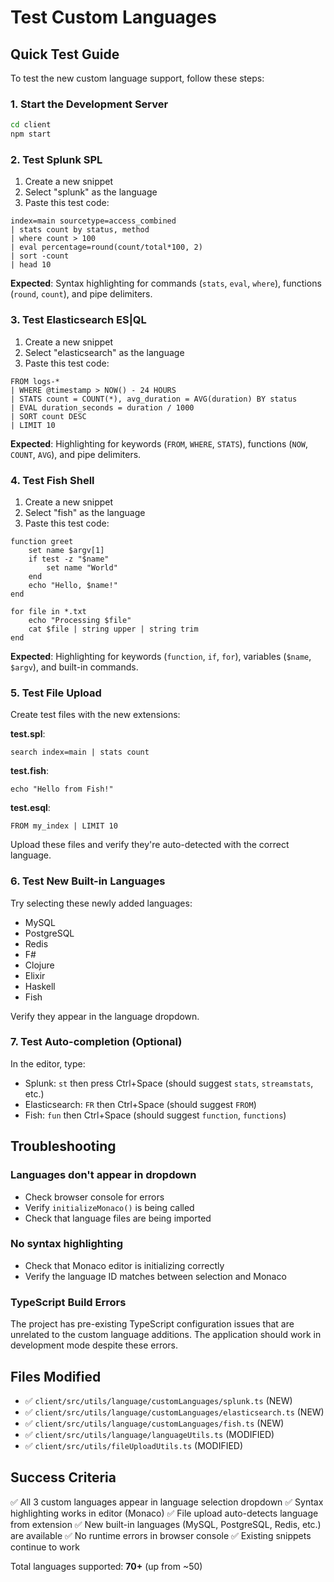 # Test Custom Languages

## Quick Test Guide

To test the new custom language support, follow these steps:

### 1. Start the Development Server

```bash
cd client
npm start
```

### 2. Test Splunk SPL

1. Create a new snippet
2. Select "splunk" as the language
3. Paste this test code:

```spl
index=main sourcetype=access_combined
| stats count by status, method
| where count > 100
| eval percentage=round(count/total*100, 2)
| sort -count
| head 10
```

**Expected**: Syntax highlighting for commands (`stats`, `eval`, `where`), functions (`round`, `count`), and pipe delimiters.

### 3. Test Elasticsearch ES|QL

1. Create a new snippet
2. Select "elasticsearch" as the language
3. Paste this test code:

```esql
FROM logs-*
| WHERE @timestamp > NOW() - 24 HOURS
| STATS count = COUNT(*), avg_duration = AVG(duration) BY status
| EVAL duration_seconds = duration / 1000
| SORT count DESC
| LIMIT 10
```

**Expected**: Highlighting for keywords (`FROM`, `WHERE`, `STATS`), functions (`NOW`, `COUNT`, `AVG`), and pipe delimiters.

### 4. Test Fish Shell

1. Create a new snippet
2. Select "fish" as the language
3. Paste this test code:

```fish
function greet
    set name $argv[1]
    if test -z "$name"
        set name "World"
    end
    echo "Hello, $name!"
end

for file in *.txt
    echo "Processing $file"
    cat $file | string upper | string trim
end
```

**Expected**: Highlighting for keywords (`function`, `if`, `for`), variables (`$name`, `$argv`), and built-in commands.

### 5. Test File Upload

Create test files with the new extensions:

**test.spl**:
```spl
search index=main | stats count
```

**test.fish**:
```fish
echo "Hello from Fish!"
```

**test.esql**:
```esql
FROM my_index | LIMIT 10
```

Upload these files and verify they're auto-detected with the correct language.

### 6. Test New Built-in Languages

Try selecting these newly added languages:
- MySQL
- PostgreSQL
- Redis
- F#
- Clojure
- Elixir
- Haskell
- Fish

Verify they appear in the language dropdown.

### 7. Test Auto-completion (Optional)

In the editor, type:
- Splunk: `st` then press Ctrl+Space (should suggest `stats`, `streamstats`, etc.)
- Elasticsearch: `FR` then Ctrl+Space (should suggest `FROM`)
- Fish: `fun` then Ctrl+Space (should suggest `function`, `functions`)

## Troubleshooting

### Languages don't appear in dropdown
- Check browser console for errors
- Verify `initializeMonaco()` is being called
- Check that language files are being imported

### No syntax highlighting
- Check that Monaco editor is initializing correctly
- Verify the language ID matches between selection and Monaco

### TypeScript Build Errors
The project has pre-existing TypeScript configuration issues that are unrelated to the custom language additions. The application should work in development mode despite these errors.

## Files Modified

- ✅ `client/src/utils/language/customLanguages/splunk.ts` (NEW)
- ✅ `client/src/utils/language/customLanguages/elasticsearch.ts` (NEW)
- ✅ `client/src/utils/language/customLanguages/fish.ts` (NEW)
- ✅ `client/src/utils/language/languageUtils.ts` (MODIFIED)
- ✅ `client/src/utils/fileUploadUtils.ts` (MODIFIED)

## Success Criteria

✅ All 3 custom languages appear in language selection dropdown
✅ Syntax highlighting works in editor (Monaco)
✅ File upload auto-detects language from extension
✅ New built-in languages (MySQL, PostgreSQL, Redis, etc.) are available
✅ No runtime errors in browser console
✅ Existing snippets continue to work

Total languages supported: **70+** (up from ~50)

